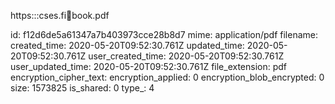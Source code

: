 https:::cses.fi:book:book.pdf

id: f12d6de5a61347a7b403973cce28b8d7
mime: application/pdf
filename: 
created_time: 2020-05-20T09:52:30.761Z
updated_time: 2020-05-20T09:52:30.761Z
user_created_time: 2020-05-20T09:52:30.761Z
user_updated_time: 2020-05-20T09:52:30.761Z
file_extension: pdf
encryption_cipher_text: 
encryption_applied: 0
encryption_blob_encrypted: 0
size: 1573825
is_shared: 0
type_: 4